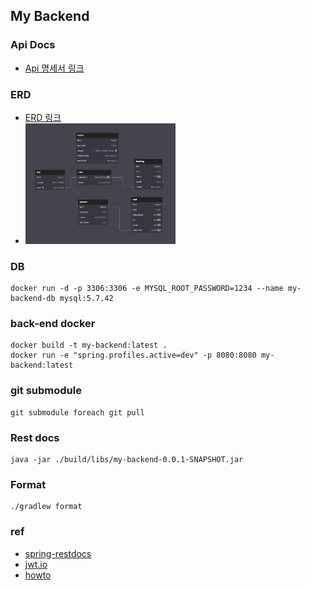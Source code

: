 ## My Backend

### Api Docs

* [Api 명세서 링크](http://my-lb-120959135.ap-northeast-2.elb.amazonaws.com:8080/docs/index.html)

### ERD

* [ERD 링크](https://dbdiagram.io/d/my-backend-657d7dd856d8064ca0245e8c)
* <img src="./images/my-backend-erd.png" width="50%" height="50%" alt="ERD"/>

### DB

```shell
docker run -d -p 3306:3306 -e MYSQL_ROOT_PASSWORD=1234 --name my-backend-db mysql:5.7.42
```

### back-end docker

```shell
docker build -t my-backend:latest .
docker run -e "spring.profiles.active=dev" -p 8080:8080 my-backend:latest
```

### git submodule

```shell
git submodule foreach git pull
```

### Rest docs

```shell
java -jar ./build/libs/my-backend-0.0.1-SNAPSHOT.jar
```

### Format
```shell
./gradlew format
```

### ref

- [spring-restdocs](https://docs.spring.io/spring-restdocs/docs/current/reference/htmlsingle/#introduction)
- [jwt.io](https://jwt.io/)
- [howto](https://docs.spring.io/spring-boot/docs/current/reference/html/howto.html)
